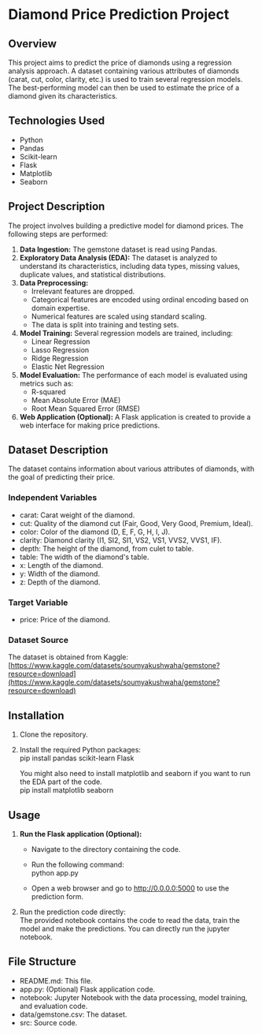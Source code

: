 # **Diamond Price Prediction Project**

## **Overview**

This project aims to predict the price of diamonds using a regression analysis approach. A dataset containing various attributes of diamonds (carat, cut, color, clarity, etc.) is used to train several regression models. The best-performing model can then be used to estimate the price of a diamond given its characteristics.

## **Technologies Used**

* Python  
* Pandas  
* Scikit-learn  
* Flask  
* Matplotlib  
* Seaborn

## **Project Description**

The project involves building a predictive model for diamond prices. The following steps are performed:

1. **Data Ingestion:** The gemstone dataset is read using Pandas.  
2. **Exploratory Data Analysis (EDA):** The dataset is analyzed to understand its characteristics, including data types, missing values, duplicate values, and statistical distributions.  
3. **Data Preprocessing:**  
   * Irrelevant features are dropped.  
   * Categorical features are encoded using ordinal encoding based on domain expertise.  
   * Numerical features are scaled using standard scaling.  
   * The data is split into training and testing sets.  
4. **Model Training:** Several regression models are trained, including:  
   * Linear Regression  
   * Lasso Regression  
   * Ridge Regression  
   * Elastic Net Regression  
5. **Model Evaluation:** The performance of each model is evaluated using metrics such as:  
   * R-squared  
   * Mean Absolute Error (MAE)  
   * Root Mean Squared Error (RMSE)  
6. **Web Application (Optional):** A Flask application is created to provide a web interface for making price predictions.

## **Dataset Description**

The dataset contains information about various attributes of diamonds, with the goal of predicting their price.

### **Independent Variables**

* carat: Carat weight of the diamond.  
* cut: Quality of the diamond cut (Fair, Good, Very Good, Premium, Ideal).  
* color: Color of the diamond (D, E, F, G, H, I, J).  
* clarity: Diamond clarity (I1, SI2, SI1, VS2, VS1, VVS2, VVS1, IF).  
* depth: The height of the diamond, from culet to table.  
* table: The width of the diamond's table.  
* x: Length of the diamond.  
* y: Width of the diamond.  
* z: Depth of the diamond.

### **Target Variable**

* price: Price of the diamond.

### **Dataset Source**

The dataset is obtained from Kaggle: [https://www.kaggle.com/datasets/soumyakushwaha/gemstone?resource=download](https://www.kaggle.com/datasets/soumyakushwaha/gemstone?resource=download)

## **Installation**

1. Clone the repository.  
2. Install the required Python packages:  
   pip install pandas scikit-learn Flask

   You might also need to install matplotlib and seaborn if you want to run the EDA part of the code.  
   pip install matplotlib seaborn

## **Usage**

1. **Run the Flask application (Optional):**  
   * Navigate to the directory containing the code.  
   * Run the following command:  
     python app.py

   * Open a web browser and go to http://0.0.0.0:5000 to use the prediction form.  
2. Run the prediction code directly:  
   The provided notebook contains the code to read the data, train the model and make the predictions. You can directly run the jupyter notebook.

## **File Structure**

* README.md: This file.  
* app.py: (Optional) Flask application code.  
* notebook: Jupyter Notebook with the data processing, model training, and evaluation code.  
* data/gemstone.csv: The dataset.  
* src: Source code.
